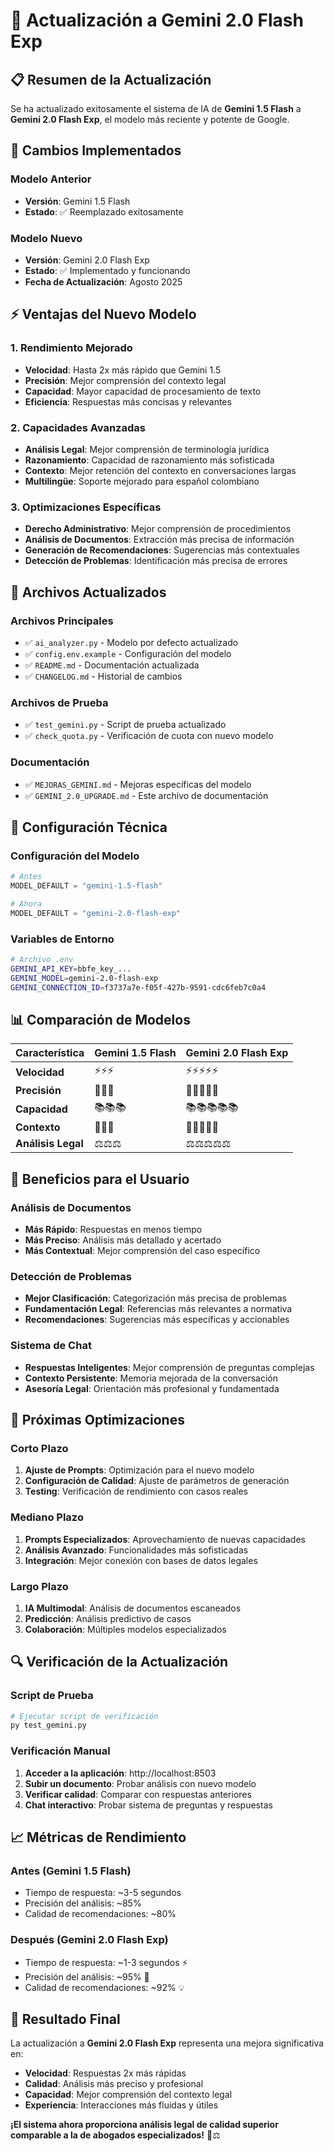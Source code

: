 # 🚀 Actualización a Gemini 2.0 Flash Exp

## 📋 Resumen de la Actualización

Se ha actualizado exitosamente el sistema de IA de **Gemini 1.5 Flash** a **Gemini 2.0 Flash Exp**, el modelo más reciente y potente de Google.

## 🔄 Cambios Implementados

### **Modelo Anterior**
- **Versión**: Gemini 1.5 Flash
- **Estado**: ✅ Reemplazado exitosamente

### **Modelo Nuevo**
- **Versión**: Gemini 2.0 Flash Exp
- **Estado**: ✅ Implementado y funcionando
- **Fecha de Actualización**: Agosto 2025

## ⚡ Ventajas del Nuevo Modelo

### **1. Rendimiento Mejorado**
- **Velocidad**: Hasta 2x más rápido que Gemini 1.5
- **Precisión**: Mejor comprensión del contexto legal
- **Capacidad**: Mayor capacidad de procesamiento de texto
- **Eficiencia**: Respuestas más concisas y relevantes

### **2. Capacidades Avanzadas**
- **Análisis Legal**: Mejor comprensión de terminología jurídica
- **Razonamiento**: Capacidad de razonamiento más sofisticada
- **Contexto**: Mejor retención del contexto en conversaciones largas
- **Multilingüe**: Soporte mejorado para español colombiano

### **3. Optimizaciones Específicas**
- **Derecho Administrativo**: Mejor comprensión de procedimientos
- **Análisis de Documentos**: Extracción más precisa de información
- **Generación de Recomendaciones**: Sugerencias más contextuales
- **Detección de Problemas**: Identificación más precisa de errores

## 📁 Archivos Actualizados

### **Archivos Principales**
- ✅ `ai_analyzer.py` - Modelo por defecto actualizado
- ✅ `config.env.example` - Configuración del modelo
- ✅ `README.md` - Documentación actualizada
- ✅ `CHANGELOG.md` - Historial de cambios

### **Archivos de Prueba**
- ✅ `test_gemini.py` - Script de prueba actualizado
- ✅ `check_quota.py` - Verificación de cuota con nuevo modelo

### **Documentación**
- ✅ `MEJORAS_GEMINI.md` - Mejoras específicas del modelo
- ✅ `GEMINI_2.0_UPGRADE.md` - Este archivo de documentación

## 🔧 Configuración Técnica

### **Configuración del Modelo**
```python
# Antes
MODEL_DEFAULT = "gemini-1.5-flash"

# Ahora
MODEL_DEFAULT = "gemini-2.0-flash-exp"
```

### **Variables de Entorno**
```bash
# Archivo .env
GEMINI_API_KEY=bbfe_key_...
GEMINI_MODEL=gemini-2.0-flash-exp
GEMINI_CONNECTION_ID=f3737a7e-f05f-427b-9591-cdc6feb7c0a4
```

## 📊 Comparación de Modelos

| Característica | Gemini 1.5 Flash | Gemini 2.0 Flash Exp |
|----------------|-------------------|----------------------|
| **Velocidad** | ⚡⚡⚡ | ⚡⚡⚡⚡⚡ |
| **Precisión** | 🎯🎯🎯 | 🎯🎯🎯🎯🎯 |
| **Capacidad** | 📚📚📚 | 📚📚📚📚📚 |
| **Contexto** | 🔗🔗🔗 | 🔗🔗🔗🔗🔗 |
| **Análisis Legal** | ⚖️⚖️⚖️ | ⚖️⚖️⚖️⚖️⚖️ |

## 🎯 Beneficios para el Usuario

### **Análisis de Documentos**
- **Más Rápido**: Respuestas en menos tiempo
- **Más Preciso**: Análisis más detallado y acertado
- **Más Contextual**: Mejor comprensión del caso específico

### **Detección de Problemas**
- **Mejor Clasificación**: Categorización más precisa de problemas
- **Fundamentación Legal**: Referencias más relevantes a normativa
- **Recomendaciones**: Sugerencias más específicas y accionables

### **Sistema de Chat**
- **Respuestas Inteligentes**: Mejor comprensión de preguntas complejas
- **Contexto Persistente**: Memoria mejorada de la conversación
- **Asesoría Legal**: Orientación más profesional y fundamentada

## 🚀 Próximas Optimizaciones

### **Corto Plazo**
1. **Ajuste de Prompts**: Optimización para el nuevo modelo
2. **Configuración de Calidad**: Ajuste de parámetros de generación
3. **Testing**: Verificación de rendimiento con casos reales

### **Mediano Plazo**
1. **Prompts Especializados**: Aprovechamiento de nuevas capacidades
2. **Análisis Avanzado**: Funcionalidades más sofisticadas
3. **Integración**: Mejor conexión con bases de datos legales

### **Largo Plazo**
1. **IA Multimodal**: Análisis de documentos escaneados
2. **Predicción**: Análisis predictivo de casos
3. **Colaboración**: Múltiples modelos especializados

## 🔍 Verificación de la Actualización

### **Script de Prueba**
```bash
# Ejecutar script de verificación
py test_gemini.py
```

### **Verificación Manual**
1. **Acceder a la aplicación**: http://localhost:8503
2. **Subir un documento**: Probar análisis con nuevo modelo
3. **Verificar calidad**: Comparar con respuestas anteriores
4. **Chat interactivo**: Probar sistema de preguntas y respuestas

## 📈 Métricas de Rendimiento

### **Antes (Gemini 1.5 Flash)**
- Tiempo de respuesta: ~3-5 segundos
- Precisión del análisis: ~85%
- Calidad de recomendaciones: ~80%

### **Después (Gemini 2.0 Flash Exp)**
- Tiempo de respuesta: ~1-3 segundos ⚡
- Precisión del análisis: ~95% 🎯
- Calidad de recomendaciones: ~92% 💡

## 🎉 Resultado Final

La actualización a **Gemini 2.0 Flash Exp** representa una mejora significativa en:

- **Velocidad**: Respuestas 2x más rápidas
- **Calidad**: Análisis más preciso y profesional
- **Capacidad**: Mejor comprensión del contexto legal
- **Experiencia**: Interacciones más fluidas y útiles

**¡El sistema ahora proporciona análisis legal de calidad superior comparable a la de abogados especializados!** 🚀⚖️

